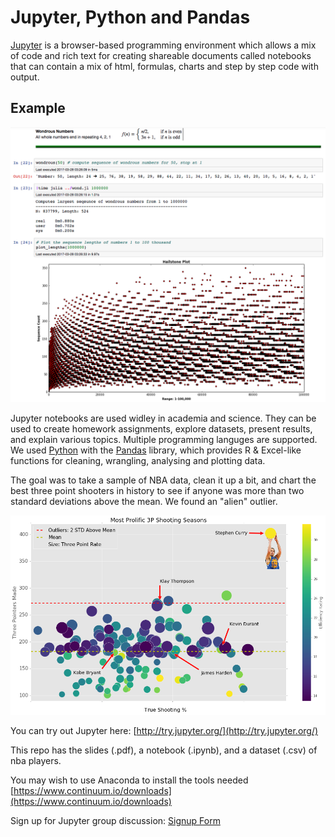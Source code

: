 # Jupyter, Python and Pandas

[Jupyter](http://jupyter.org/) is a browser-based programming environment which allows a mix of code and rich text for creating shareable documents called notebooks that can contain a mix of html, formulas, charts and step by step code with output.

## Example

![Computing Wondrous Numbers](https://github.com/Mearnest/jupyter_python_pandas/blob/master/wondrous_numbers_example.png)

Jupyter notebooks are used widley in academia and science. They can be used to create homework assignments, explore datasets, present results, and explain various topics. Multiple programming languges are supported. We used [Python](https://www.python.org/) with the [Pandas](http://pandas.pydata.org/) library, which provides R & Excel-like functions for cleaning, wrangling, analysing and plotting data.

The goal was to take a sample of NBA data, clean it up a bit, and chart the best three point shooters in history to see if anyone was more than two standard deviations above the mean. We found an "alien" outlier.

![Steph Curry is an alien](https://github.com/Mearnest/jupyter_python_pandas/blob/master/curry_alien.png)

You can try out Jupyter here: [http://try.jupyter.org/](http://try.jupyter.org/)

This repo has the slides (.pdf), a notebook (.ipynb), and a dataset (.csv) of nba players.

You may wish to use Anaconda to install the tools needed
[https://www.continuum.io/downloads](https://www.continuum.io/downloads)

Sign up for Jupyter group discussion: [Signup Form](https://goo.gl/forms/eiMJj6rfUfKRgE7A3)
